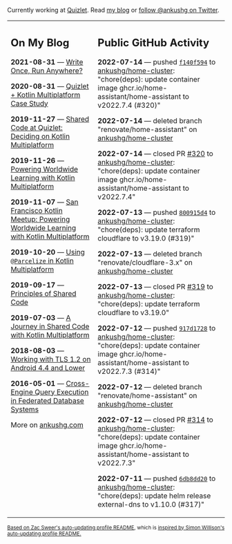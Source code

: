Currently working at [Quizlet](https://quizlet.com/). Read [my blog](https://ankushg.com/) or [follow @ankushg on Twitter](https://twitter.com/ankushg).

<table><tr><td valign="top" width="40%">

## On My Blog
<!-- blog starts -->
**2021-08-31** — [Write Once, Run Anywhere?](https://ankushg.com/posts/write-once-run-anywhere-increment/)

**2020-08-31** — [Quizlet + Kotlin Multiplatform Case Study](https://ankushg.com/posts/quizlet-kotlin-multiplatform-case-study/)

**2019-11-27** — [Shared Code at Quizlet: Deciding on Kotlin Multiplatform](https://ankushg.com/posts/shared-code-kotlin-multiplatform/)

**2019-11-26** — [Powering Worldwide Learning with Kotlin Multiplatform](https://ankushg.com/speaking/droidcon-sf-2019)

**2019-11-07** — [San Francisco Kotlin Meetup: Powering Worldwide Learning with Kotlin Multiplatform](https://ankushg.com/speaking/sf-kotlin-meetup-2019)

**2019-10-20** — [Using `@Parcelize` in Kotlin Multiplatform](https://ankushg.com/posts/multiplatform-parcelize/)

**2019-09-17** — [Principles of Shared Code](https://ankushg.com/speaking/denver-startup-week-2019)

**2019-07-03** — [A Journey in Shared Code with Kotlin Multiplatform](https://ankushg.com/speaking/droidcon-berlin-2019)

**2018-08-03** — [Working with TLS 1.2 on Android 4.4 and Lower](https://ankushg.com/posts/tls-1.2-on-android/)

**2016-05-01** — [Cross-Engine Query Execution in Federated Database Systems](https://ankushg.com/projects/thesis)
<!-- blog ends -->
More on [ankushg.com](https://ankushg.com/)
</td><td valign="top" width="60%">

## Public GitHub Activity
<!-- githubActivity starts -->
**2022-07-14** — pushed [`f140f594`](https://github.com/ankushg/home-cluster/commit/f140f5942022e40f936c44c513dcdc6af18337e7) to [ankushg/home-cluster](https://api.github.com/repos/ankushg/home-cluster): "chore(deps): update container image ghcr.io/home-assistant/home-assistant to v2022.7.4 (#320)"

**2022-07-14** — deleted branch "renovate/home-assistant" on [ankushg/home-cluster](https://api.github.com/repos/ankushg/home-cluster)

**2022-07-14** — closed PR [#320](https://github.com/ankushg/home-cluster/pull/320) to [ankushg/home-cluster](https://api.github.com/repos/ankushg/home-cluster): "chore(deps): update container image ghcr.io/home-assistant/home-assistant to v2022.7.4"

**2022-07-13** — pushed [`800915d4`](https://github.com/ankushg/home-cluster/commit/800915d4560af2be11b399d763bf3f7c65df6a79) to [ankushg/home-cluster](https://api.github.com/repos/ankushg/home-cluster): "chore(deps): update terraform cloudflare to v3.19.0 (#319)"

**2022-07-13** — deleted branch "renovate/cloudflare-3.x" on [ankushg/home-cluster](https://api.github.com/repos/ankushg/home-cluster)

**2022-07-13** — closed PR [#319](https://github.com/ankushg/home-cluster/pull/319) to [ankushg/home-cluster](https://api.github.com/repos/ankushg/home-cluster): "chore(deps): update terraform cloudflare to v3.19.0"

**2022-07-12** — pushed [`917d1728`](https://github.com/ankushg/home-cluster/commit/917d1728c8fb8e826817d74b980c629f86a5eced) to [ankushg/home-cluster](https://api.github.com/repos/ankushg/home-cluster): "chore(deps): update container image ghcr.io/home-assistant/home-assistant to v2022.7.3 (#314)"

**2022-07-12** — deleted branch "renovate/home-assistant" on [ankushg/home-cluster](https://api.github.com/repos/ankushg/home-cluster)

**2022-07-12** — closed PR [#314](https://github.com/ankushg/home-cluster/pull/314) to [ankushg/home-cluster](https://api.github.com/repos/ankushg/home-cluster): "chore(deps): update container image ghcr.io/home-assistant/home-assistant to v2022.7.3"

**2022-07-11** — pushed [`6db8dd20`](https://github.com/ankushg/home-cluster/commit/6db8dd206016e022603c5459e7766d85de7851e4) to [ankushg/home-cluster](https://api.github.com/repos/ankushg/home-cluster): "chore(deps): update helm release external-dns to v1.10.0 (#317)"
<!-- githubActivity ends -->
</td></tr></table>

<sub><a href="https://github.com/ZacSweers/ZacSweers">Based on Zac Sweer's auto-updating profile README</a>, which is <a href="https://simonwillison.net/2020/Jul/10/self-updating-profile-readme/">inspired by Simon Willison's auto-updating profile README.</a></sub>